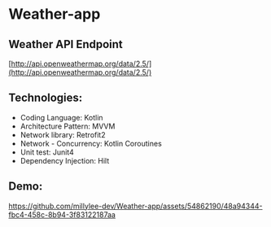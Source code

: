 # Weather-app

## Weather API Endpoint
[http://api.openweathermap.org/data/2.5/](http://api.openweathermap.org/data/2.5/)

## Technologies:
- Coding Language: Kotlin
- Architecture Pattern: MVVM
- Network library: Retrofit2
- Network - Concurrency: Kotlin Coroutines 
- Unit test: Junit4
- Dependency Injection: Hilt

## Demo:
https://github.com/millylee-dev/Weather-app/assets/54862190/48a94344-fbc4-458c-8b94-3f83122187aa


